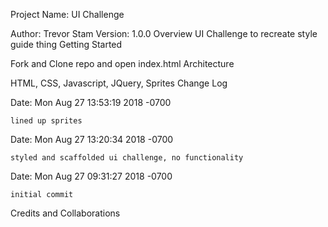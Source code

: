 Project Name: UI Challenge

Author: Trevor Stam Version: 1.0.0
Overview
UI Challenge to recreate style guide thing
Getting Started

Fork and Clone repo and open index.html
Architecture

HTML, CSS, Javascript, JQuery, Sprites
Change Log


Date:   Mon Aug 27 13:53:19 2018 -0700

    lined up sprites


Date:   Mon Aug 27 13:20:34 2018 -0700

    styled and scaffolded ui challenge, no functionality


Date:   Mon Aug 27 09:31:27 2018 -0700

    initial commit

Credits and Collaborations
